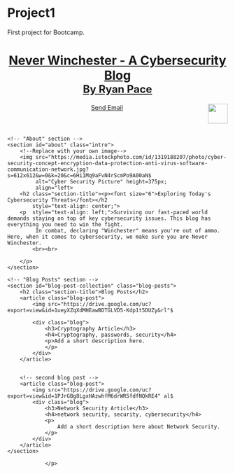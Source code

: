 # Project1
First project for Bootcamp.
<!DOCTYPE html>
<html lang="en">

<head>
    <meta charset="UTF-8" />
    <title>Never Winchester - A Cybersecurity Blog</title>
    <link rel="stylesheet" href="./assets/css/style.css" />
</head>

<body>
    <!-- navigation -->
    <header>
        <h1>
            <a href="/">
                Never Winchester - A Cybersecurity Blog<br>
                <font size="5">By Ryan Pace</font>
            </a>
        </h1>
        <a href="mailto:pace.ryan.lee@gmail.com" class="button">Send Email</a>
        <a href="https://www.linkedin.com/in/ryan-pace-011474263/" class="linkedin"><img
                src="https://drive.google.com/uc?export=view&id=14GW-oOoadlMxUGs5FvKkgGkrihtkFyUh" alt$
                height="45px"
                align="right"></a>
    </header>


    <!-- "About" section -->
    <section id="about" class="intro">
        <!--Replace with your own image-->
        <img src="https://media.istockphoto.com/id/1319188207/photo/cyber-security-concept-encryption-data-protection-anti-virus-software-communication-network.jpg?s=612x612&w=0&k=20&c=6Hi1Mq9aFvN4rScmPo9A00aN$
             alt="Cyber Security Picture" height=375px;
             align="left>
        <h2 class="section-title"><p><font size="6">Exploring Today's Cybersecurity Threats</font></h2
            style="text-align: center;">
        <p  style="text-align: left;">Surviving our fast-paced world demands staying on top of key cybersecurity issues. This blog has everything you need to win the fight. 
             In combat, declaring "Winchester" means you're out of ammo. Here, when it comes to cybersecurity, we make sure you are Never Winchester. 
            <br><br>

        </p>
    </section>
    
    <!-- "Blog Posts" section -->
    <section id="blog-post-collection" class="blog-posts">
        <h2 class="section-title">Blog Posts</h2>
        <article class="blog-post">
            <img src="https://drive.google.com/uc?export=view&id=1ueyXZqXdMHEawBDTGLVD5-Kdp1t5DUZy&rl"$

            <div class="blog">
                <h3>Cryptography Article</h3>
                <h4>Cryptography, passwords, security</h4>
                <p>Add a short description here.
                </p>
            </div>
        </article>


        <!-- second blog post -->
        <article class="blog-post">
            <img src="https://drive.google.com/uc?export=view&id=1PJrGBg8LgxHAzwhfM6drWR5fdfNQkRE4" al$
            <div class="blog">
                <h3>Network Security Article</h3>
                <h4>network security, security, cybersecurity</h4>
                <p>
                    Add a short description here about Network Security.
                </p>
            </div>
        </article>
    </section>
</body>

</html>

                </p>
